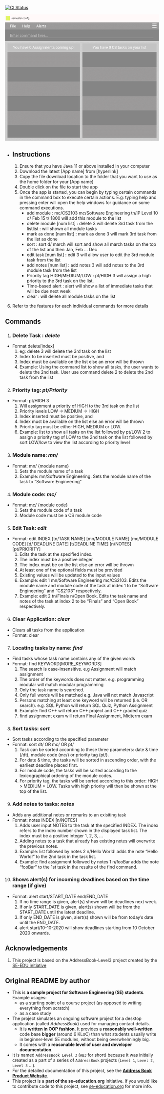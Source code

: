 [![CI Status](https://github.com/se-edu/addressbook-level3/workflows/Java%20CI/badge.svg)](https://github.com/AY2021S2-CS2103-T14-4/tp/actions)

![Ui](docs/images/Ui.png)

* ## **Instructions**
  1. Ensure that you have Java 11 or above installed in your computer
  2. Download the latest [App name] from [hyperlink]
  3. Copy the file download location to the folder that you want to use as the home folder for your [App name]
  4. Double click on the file to start the app
  5. Once the app is started, you can begin by typing certain commands in the command box to execute certain actions. E.g: typing help and pressing enter will open the help windows for guidance on some command executions.
      * add module : mc/CS2103 mc/Software Engineering tn/iP Level 10 d/ Feb 15 t/ 1800 will add this module to the list
      * delete module [num list] : delete 3 will delete 3rd task from the listlist : will shown all module tasks
      * mark as done [num list] : mark as done 3 will mark 3rd task from the list as done
      * sort : sort d/ march will sort and show all march tasks on the top of the list and then Jan, Feb … Dec
      * edit task [num list] : edit 3 will allow user to edit the 3rd module task from the list
      * add notes [num list] : add notes 3 will add notes to the 3rd module task from the list
      * Priority tag HIGH/MEDIUM/LOW : pt/HIGH 3 will assign a high priority to the 3rd task on the list. 
      * Time-based alert : alert will show a list of immediate tasks that will be due next week
      * clear : will delete all module tasks on the list

6. Refer to the features for each individual commands for more details 



## **Commands**

1. ### Delete Task : *delete*
  * Format delete[index]
    1. eg: delete 3 will delete the 3rd task on the list
    2. Index to be inserted must be positive, and
    3. Index must be available on the list else an error will be thrown
    4. Example: Using the command list to show all tasks, the user wants to delete the 2nd task. User use command delete 2 to delete the 2nd task from the list 



2. ### Priority tag: *pt/Priority*
  * Format: pt/HIGH 3
    1. Will assignment a priority of HIGH to the 3rd task on the list
    2. Priority levels LOW -> MEDIUM -> HIGH
    3. Index inserted must be positive, and 
    4. Index must be available on the list else an error will be thrown
    5. Priority tag must be either HIGH, MEDIUM or LOW.
    6. Example: list to show all tasks on the list followed by pt/LOW 2 to assign a priority tag of LOW to the 2nd task on the list followed by sort LOW/low to view the list according to priority level 



3. ### Module name: *mn/*
  * Format: mn/ {module name}
    1. Sets the module name of a task
    2. Example: mn/Software Engineering. Sets the module name of the task to “Software Engineering”



4. ### Module code: *mc/*
  * Format: mc/ {module code}
    1. Sets the module code of a task
    2. Module code must be a CS module code 



5. ### Edit Task: *edit*
  * Format: edit INDEX [tn/TASK NAME] [mn/MODULE NAME] [mc/MODULE CODE] [d/ DEADLINE DATE] [t/DEADLINE TIME] [n/NOTES] [pt/PRIORITY]
    1. Edits the task at the specified index.
    2. The index must be a positive integer
    3. The index must be on the list else an error will be thrown
    4. At least one of the optional fields must be provided
    5. Existing values will be updated to the input values
    6. Example: edit 1 mn/Software Engineering mc/CS2103. Edits the module name and module code of the task at index 1 to be “Software Engineering” and “CS2103” respectively.
    7. Example: edit 2 tn/Finals n/Open Book. Edits the task name and notes of the task at index 2 to be “Finals” and “Open Book” respectively.



6. ### Clear Application: *clear* 
  * Clears all tasks from the application
  * Format: clear



7. ### Locating tasks by name: *find*
  * Find tasks whose task name contains any of the given words
  * Format: find KEYWORD[MORE_KEYWORDS]
    1. The search is case-insensitive. e.g Assignment will match assignment
    2. The order of the keywords does not matter. e.g. programming modular will match modular programming
    3. Only the task name is searched.
    4. Only full words will be matched e.g. Java will not match Javascript
    5. Persons matching at least one keyword will be returned (i.e. OR search). e.g. SQL Python will return SQL Quiz, Python Assignment
    6. Example: find C++ will return C++ project and C++ graded quiz
    7. find assignment exam will return Final Assignment, Midterm exam



8. ### Sort tasks: *sort*
  * Sort tasks according to the specified parameter
  * Format: sort dt/ OR mc/ OR pt/
    1. Task can be sorted according to these three parameters: date & time (/dt), module code (mc/) or priority tag (pt/).
    2. For date & time, the tasks will be sorted in ascending order, with the earliest deadline placed first.
    3. For module code, the tasks will be sorted according to the lexicographical ordering of the module codes.
    4. For priority tag, the tasks will be sorted according to this order: HIGH > MEDIUM > LOW. Tasks with high priority will then be shown at the top of the list.



9. ### Add notes to tasks: *notes*
  * Adds any additional notes or remarks to an exisiting task
  * Format: notes INDEX [n/NOTES]
    1. Adds user input NOTES to the task at the specified INDEX. The index refers to the index number shown in the displayed task list. The index must be a positive integer 1, 2, 3, …
    2. Adding notes to a task that already has existing notes will overwrite the previous notes.
    3. Example: list followed by notes 2 n/Hello World! adds the note “Hello World!” to the 2nd task in the task list.
    4. Example: find assignment followed by notes 1 n/fooBar adds the note “fooBar” to the 1st task in the results of the find command.
 
10. ### Shows alert(s) for incoming deadlines based on the time range (if give)
  * Format: alert start/START_DATE end/END_DATE
    1. If no time range is given, alert(s) shown will be deadlines next week.
    2. If only START_DATE is given, alert(s) shown will be from the START_DATE until the latest deadline. 
    3. If only END_DATE is given, alert(s) shown will be from today’s date until the END_DATE.
    4. alert start/10-10-2020 will show deadlines starting from 10 October 2020 onwards.


## Acknowledgements 
1. This project is based on the AddressBook-Level3 project created by the [SE-EDU initiative](https://se-education.org)



## Original README by author

* This is **a sample project for Software Engineering (SE) students**.<br>
  Example usages:
  * as a starting point of a course project (as opposed to writing everything from scratch)
  * as a case study
* The project simulates an ongoing software project for a desktop application (called _AddressBook_) used for managing contact details.
  * It is **written in OOP fashion**. It provides a **reasonably well-written** code base **bigger** (around 6 KLoC) than what students usually write in beginner-level SE modules, without being overwhelmingly big.
  * It comes with a **reasonable level of user and developer documentation**.
* It is named `AddressBook Level 3` (`AB3` for short) because it was initially created as a part of a series of `AddressBook` projects (`Level 1`, `Level 2`, `Level 3` ...).
* For the detailed documentation of this project, see the **[Address Book Product Website](https://se-education.org/addressbook-level3)**.
* This project is a **part of the se-education.org** initiative. If you would like to contribute code to this project, see [se-education.org](https://se-education.org#https://se-education.org/#contributing) for more info.
